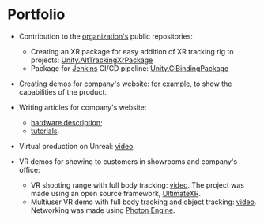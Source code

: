 # Portfolio

* Contribution to the [organization's](https://github.com/antilatency) public repositories:
  * Creating an XR package for easy addition of XR tracking rig to projects: [Unity.AltTrackingXrPackage](https://github.com/antilatency/Unity.AltTrackingXrPackage.git)
  * Package for [Jenkins](https://www.jenkins.io/) CI/CD pipeline: [Unity.CiBindingPackage](https://github.com/antilatency/Unity.CiBindingPackage.git)

* Creating demos for company's website: [for example](https://developers.antilatency.com/Hardware/Bracer_en.html#Free_hands), to show the capabilities of the product.
  
* Writing articles for company's website:
  * [hardware description](https://developers.antilatency.com/Hardware/Alt_en.html);
  * [tutorials](https://developers.antilatency.com/HowTo/SdkPackageToUnreal_en.html).
 
* Virtual production on Unreal: [video](https://youtu.be/m6J0Qj9B92g). 

* VR demos for showing to customers in showrooms and company's office:
  * VR shooting range with full body tracking: [video]().
    The project was made using an open source framework, [UltimateXR](https://www.ultimatexr.io/).
  * Multiuser VR demo with full body tracking and object tracking: [video](https://youtu.be/TG9PK3B7lr8). Networking was made using [Photon Engine](https://www.photonengine.com/#).
